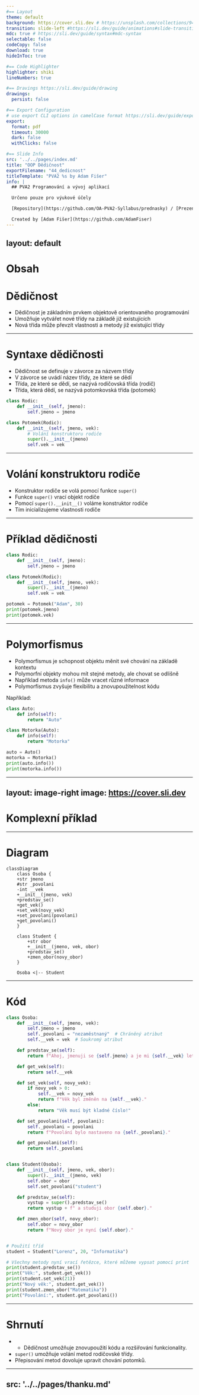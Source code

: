 ```yaml
---
#== Layout
theme: default
background: https://cover.sli.dev # https://unsplash.com/collections/94734566/slidev
transition: slide-left #https://sli.dev/guide/animations#slide-transitions
mdc: true # https://sli.dev/guide/syntax#mdc-syntax
selectable: false
codeCopy: false
download: true
hideInToc: true

#== Code Highlighter
highlighter: shiki
lineNumbers: true

#== Dravings https://sli.dev/guide/drawing
drawings:
  persist: false

#== Export Configuration
# use export CLI options in camelCase format https://sli.dev/guide/exporting.html
export:
  format: pdf
  timeout: 30000
  dark: false
  withClicks: false

#== Slide Info
src: '../../pages/index.md'
title: "OOP Dědičnost"
exportFilename: "44_dedicnost"
titleTemplate: "PVA2 %s by Adam Fišer"
info: |
  ## PVA2 Programování a vývoj aplikací

  Určeno pouze pro výukové účely

  [Repository](https://github.com/OA-PVA2-Syllabus/prednasky) / [Prezentace](https://oa-pva2-syllabus.github.io/prednasky/)

  Created by [Adam Fišer](https://github.com/AdamFiser)
---
```

layout: default
---

#  Obsah

<Toc :columns="2" minDepth="1" maxDepth="1"></Toc>
---

# Dědičnost

- Dědičnost je základním prvkem objektově orientovaného programování
- Umožňuje vytvářet nové třídy na základě již existujících
- Nová třída může převzít vlastnosti a metody již existující třídy

---

# Syntaxe dědičnosti

- Dědičnost se definuje v závorce za názvem třídy
- V závorce se uvádí název třídy, ze které se dědí
- Třída, ze které se dědí, se nazývá rodičovská třída (rodič)
- Třída, která dědí, se nazývá potomkovská třída (potomek)

```python
class Rodic:
    def __init__(self, jmeno):
        self.jmeno = jmeno
```

```python
class Potomek(Rodic):
    def __init__(self, jmeno, vek):
        # Volání konstruktoru rodiče
        super().__init__(jmeno)
        self.vek = vek
```

---

# Volání konstruktoru rodiče

- Konstruktor rodiče se volá pomocí funkce `super()`
- Funkce `super()` vrací objekt rodiče
- Pomocí `super().__init__()` voláme konstruktor rodiče
- Tím inicializujeme vlastnosti rodiče

---

# Příklad dědičnosti

```python
class Rodic:
    def __init__(self, jmeno):
        self.jmeno = jmeno
```

```python
class Potomek(Rodic):
    def __init__(self, jmeno, vek):
        super().__init__(jmeno)
        self.vek = vek
```

```python
potomek = Potomek("Adam", 30)
print(potomek.jmeno)
print(potomek.vek)
```

---

# Polymorfismus

- Polymorfismus je schopnost objektu měnit své chování na základě kontextu
- Polymorfní objekty mohou mít stejné metody, ale chovat se odlišně
- Například metoda `info()` může vracet různé informace
- Polymorfismus zvyšuje flexibilitu a znovupoužitelnost kódu


Například:

```python
class Auto:
    def info(self):
        return "Auto"
```

```python
class Motorka(Auto):
    def info(self):
        return "Motorka"
```

```python
auto = Auto()
motorka = Motorka()
print(auto.info())
print(motorka.info())
```

---
layout: image-right
image: https://cover.sli.dev
---

# Komplexní příklad

---

# Diagram
```mermaid {theme: 'default', scale: 0.8}
classDiagram
    class Osoba {
    +str jmeno
    #str _povolani
    -int __vek
    +__init__(jmeno, vek)
    +predstav_se()
    +get_vek()
    +set_vek(novy_vek)
    +set_povolani(povolani)
    +get_povolani()
    }

    class Student {
        +str obor
        +__init__(jmeno, vek, obor)
        +predstav_se()
        +zmen_obor(novy_obor)
    }

    Osoba <|-- Student
```

---

# Kód

```python {*|1|2-5|7-8|10-25|28-32|34-40|7-8,34-36|43-52}{maxHeight:'400px'}
class Osoba:
    def __init__(self, jmeno, vek):
        self.jmeno = jmeno
        self._povolani = "nezaměstnaný"  # Chráněný atribut
        self.__vek = vek  # Soukromý atribut

    def predstav_se(self):
        return f"Ahoj, jmenuji se {self.jmeno} a je mi {self.__vek} let."

    def get_vek(self):
        return self.__vek

    def set_vek(self, novy_vek):
        if novy_vek > 0:
            self.__vek = novy_vek
            return f"Věk byl změněn na {self.__vek}."
        else:
            return "Věk musí být kladné číslo!"

    def set_povolani(self, povolani):
        self._povolani = povolani
        return f"Povolání bylo nastaveno na {self._povolani}."

    def get_povolani(self):
        return self._povolani


class Student(Osoba):
    def __init__(self, jmeno, vek, obor):
        super().__init__(jmeno, vek)
        self.obor = obor
        self.set_povolani("student")

    def predstav_se(self):
        vystup = super().predstav_se()
        return vystup + f" a studuji obor {self.obor}."

    def zmen_obor(self, novy_obor):
        self.obor = novy_obor
        return f"Nový obor je nyní {self.obor}."


# Použití tříd
student = Student("Lorenz", 20, "Informatika")

# Všechny metody nyní vrací řetězce, které můžeme vypsat pomocí print
print(student.predstav_se())
print("Věk:", student.get_vek())
print(student.set_vek(21))
print("Nový věk:", student.get_vek())
print(student.zmen_obor("Matematika"))
print("Povolání:", student.get_povolani())
```

---

# Shrnutí

- - Dědičnost umožňuje znovupoužití kódu a rozšiřování funkcionality.
- `super()` umožňuje volání metod rodičovské třídy.
- Přepisování metod dovoluje upravit chování potomků.



---
src: '../../pages/thanku.md'
---